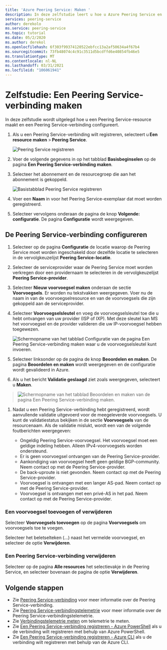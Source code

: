 ```yaml
---
title: 'Azure Peering Service: Maken '
description: In deze zelfstudie leert u hoe u Azure Peering Service en een voorvoegsel registreert.
services: peering-service
author: derekolo
ms.service: peering-service
ms.topic: tutorial
ms.date: 05/2/2020
ms.author: derekol
ms.openlocfilehash: 6f303f99374120522ebfcc13a2af50634a4f67b4
ms.sourcegitcommit: 73fb48074c4c91c3511d5bcdffd6e40854fb46e5
ms.translationtype: MT
ms.contentlocale: nl-NL
ms.lasthandoff: 03/31/2021
ms.locfileid: "106061941"
---
```

# <a name="tutorial-create-a-peering-service-connection"></a>Zelfstudie: Een Peering Service-verbinding maken

In deze zelfstudie wordt uitgelegd hoe u een Peering Service-resource maakt en een Peering Service-verbinding configureert. 

1. Als u een Peering Service-verbinding wilt registreren, selecteert u **Een resource maken** > **Peering Service**.

 
    ![Peering Service registreren](./media/peering-service-portal/peering-servicecreate.png)

2. Voer de volgende gegevens in op het tabblad **Basisbeginselen** op de pagina **Een Peering Service-verbinding maken**.
 
3. Selecteer het abonnement en de resourcegroep die aan het abonnement is gekoppeld.

    ![Basistabblad Peering Service registreren](./media/peering-service-portal/peering-servicebasics.png)

4. Voer een **Naam** in voor het Peering Service-exemplaar dat moet worden geregistreerd.

5. Selecteer vervolgens onderaan de pagina de knop **Volgende: configuratie**. De pagina **Configuratie** wordt weergegeven.
## <a name="configure-the-peering-service-connection"></a>De Peering Service-verbinding configureren

1. Selecteer op de pagina **Configuratie** de locatie waarop de Peering Service moet worden ingeschakeld door dezelfde locatie te selecteren in de vervolgkeuzelijst **Peering Service-locatie**.

1. Selecteer de serviceprovider waar de Peering Service moet worden verkregen door een providernaam te selecteren in de vervolgkeuzelijst **Peering Service-provider**.
 
1. Selecteer **Nieuw voorvoegsel maken** onderaan de sectie **Voorvoegsels**. Er worden nu tekstvakken weergegeven. Voer nu de naam in van de voorvoegselresource en van de voorvoegsels die zijn gekoppeld aan de serviceprovider.

1. Selecteer **Voorvoegselsleutel** en voeg de voorvoegselsleutel toe die u hebt ontvangen van uw provider (ISP of IXP). Met deze sleutel kan MS het voorvoegsel en de provider valideren die uw IP-voorvoegsel hebben toegewezen.

    ![Schermopname van het tabblad Configuratie van de pagina Een Peering Service-verbinding maken waar u de voorvoegselsleutel kunt invoeren.](./media/peering-service-portal/peering-serviceconfiguration.png)

1. Selecteer linksonder op de pagina de knop **Beoordelen en maken**. De pagina **Beoordelen en maken** wordt weergegeven en de configuratie wordt gevalideerd in Azure.

 1. Als u het bericht **Validatie geslaagd** ziet zoals weergegeven, selecteert u **Maken**.

> ![Schermopname van het tabblad Beoordelen en maken van de pagina Een Peering Service-verbinding maken.](./media/peering-service-portal/peering-service-prefix.png)

1. Nadat u een Peering Service-verbinding hebt geregistreerd, wordt aanvullende validatie uitgevoerd voor de meegeleverde voorvoegsels. U kunt de validatiestatus bekijken in de sectie **Voorvoegsels** van de resourcenaam. Als de validatie mislukt, wordt een van de volgende foutberichten weergegeven:

   - Ongeldig Peering Service-voorvoegsel. Het voorvoegsel moet een geldige indeling hebben. Alleen IPv4-voorvoegsels worden ondersteund.
   - Er is geen voorvoegsel ontvangen van de Peering Service-provider.
   - Aankondiging van voorvoegsel heeft geen geldige BGP-community. Neem contact op met de Peering Service-provider.
   - De back-uproute is niet gevonden. Neem contact op met de Peering Service-provider.
   - Voorvoegsel is ontvangen met een langer AS-pad. Neem contact op met de Peering Service-provider.
   - Voorvoegsel is ontvangen met een privé-AS in het pad. Neem contact op met de Peering Service-provider.

### <a name="add-or-remove-a-prefix"></a>Een voorvoegsel toevoegen of verwijderen

Selecteer **Voorvoegsels toevoegen** op de pagina **Voorvoegsels** om voorvoegsels toe te voegen.

Selecteer het beletselteken (...) naast het vermelde voorvoegsel, en selecteer de optie **Verwijderen**.

### <a name="delete-a-peering-service-connection"></a>Een Peering Service-verbinding verwijderen

Selecteer op de pagina **Alle resources** het selectievakje in de Peering Service, en selecteer bovenaan de pagina de optie **Verwijderen**.
## <a name="next-steps"></a>Volgende stappen

- Zie [Peering Service-verbinding](connection.md) voor meer informatie over de Peering Service-verbinding.
- Zie [Peering Service-verbindingstelemetrie](connection-telemetry.md) voor meer informatie over de Peering Service-verbindingstelemetrie.
- Zie [Verbindingstelemetrie meten](measure-connection-telemetry.md) om telemetrie te meten.
- Zie [Een Peering Service-verbinding registreren - Azure PowerShell](powershell.md) als u de verbinding wilt registreren met behulp van Azure PowerShell.
- Zie [Een Peering Service-verbinding registreren - Azure CLI](cli.md) als u de verbinding wilt registreren met behulp van de Azure CLI.